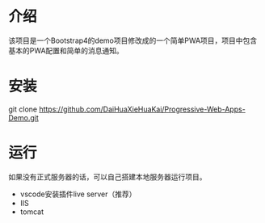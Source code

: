 # 介绍

该项目是一个Bootstrap4的demo项目修改成的一个简单PWA项目，项目中包含基本的PWA配置和简单的消息通知。

# 安装

git clone https://github.com/DaiHuaXieHuaKai/Progressive-Web-Apps-Demo.git

# 运行

如果没有正式服务器的话，可以自己搭建本地服务器运行项目。

- vscode安装插件live server（推荐）
- IIS
- tomcat
